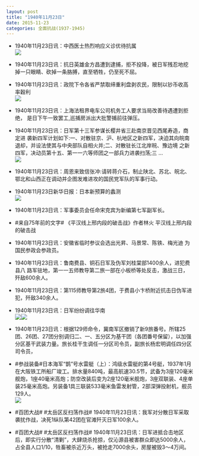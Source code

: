 ```yaml
---
layout: post
title: "1940年11月23日"
date: 2015-11-23
categories: 全面抗战(1937-1945)
---
```


<meta name="referrer" content="no-referrer" />

- 1940年11月23日讯：中西医士热烈响应义诊优待抗属 <br/><img src="https://ww2.sinaimg.cn/large/aca367d8jw1eybbjr1nfpj20f50bita8.jpg" />

- 1940年11月23日讯：抗日英雄金方昌遭到逮捕，拒不投降，被日军残忍地挖掉一只眼睛、砍掉一条胳膊，直至牺牲，仍至死不屈。 

- 1940年11月23日讯：政院下令各省严禁取缔重利盘剥农民，限制以钞币收高率穀利 <br/><img src="https://ww2.sinaimg.cn/large/aca367d8jw1eyb9tco7xxj20ii0hgju2.jpg" />

- 1940年11月23日讯：上海法租界电车公司机务工人要求当局改善待遇遭到拒绝， 是日下午一致罢工,巡捕房派出大批警捕前往弹压。 

- 1940年11月23日讯：日军第十三军参谋长樱井省三赴南京晋见西尾寿造，商定进 袭新四军计划如下:一、对散驻京、沪、杭地区之新四军，决迫其向皖南 退却，并设法使其与中央部队自相火并;二、对散驻长江北岸皖、豫边境 之新四军，决动员第十五、第一一六等师团之一部兵力进袭扫荡;三 ...  <br/><img src="https://ww4.sinaimg.cn/large/aca367d8jw1eyb8d4k58ej20c80903zl.jpg" />

- 1940年11月23日讯：周恩来致信张冲:请转蒋介石，制止陕北、苏北、皖北、鄂北和山西正在调动并企图发难进攻的国民党军队的军事行动。 

- 1940年11月23日新华日报：日本新预算的蠡测 <br/><img src="https://ww4.sinaimg.cn/large/aca367d8jw1eyb6c0fz7hj211p0hqjxq.jpg" />

- 1940年11月23日讯：军事委员会任命宋克宾为新编第七军副军长。 

- #来自75年前的文字# 《平汉线上邢内段的破击战》作者林火 平汉线上邢内段的破击战 

- 1940年11月23日讯：安徽省临时参议会选出光昇、马景常、陈铁、梅光迪 为国民参政会参政员。 

- 1940年11月23日讯：鲁南费县、铜石日军及伪军刘桂棠部1400余人，进犯费县八 路军驻地，第一一五师教导第二旅一部在小板桥等处反击，激战三日， 歼敌600余人。 

- 1940年11月23日讯：第115师教导第2旅4团，于费县小卞桥附近抗击日伪军进犯，歼敌340余人。 

- 1940年11月23日讯：日军纷纷调往华南 <br/><img src="https://ww4.sinaimg.cn/large/aca367d8jw1eyaqqc4qm8j20kr078jtu.jpg" /><img src="https://ww2.sinaimg.cn/large/aca367d8jw1eyaqqc2rv3j202606yt8u.jpg" />

- 1940年11月23日讯：根据129师命令，冀南军区撤销了新9旅番号。所辖25团、26团、27团分别调归二、一、五分区为基干团（各团番号保留），以加强分区基干武装力量。旅长桂干生调任一分区司令员，副旅长杨宏明调任四分区司令员， 

- #参战装备#日本海军“鹊”号水雷艇（上）：鸿级水雷艇的第4号艇，1937年1月在大阪铁工所船厂竣工。排水量840吨，最高航速30.5节，武备为3座120毫米舰炮，1座40毫米高炮；防空改装后变为2座120毫米舰炮，3座双联装、4座单装25毫米高炮。另装备1具三联装533毫米鱼雷发射管，2部深弹投射机，舰员129人。 <br/><img src="https://ww4.sinaimg.cn/large/aca367d8jw1eyaofognx1j20hs0783zl.jpg" />

- #百团大战# #太岳区反扫荡作战# 1940年11月23日讯：我军对分散日军采取袭扰作战，决死1纵队第42团在官滩歼灭日军100余人。 

- #百团大战# #太岳区反扫荡作战# 1940年11月23日讯：日军进抵合击地区后，即实行分散“清剿”，大肆烧杀抢掠，仅沁源县被害群众即达5000余人，占全县人口1/10，牲畜被杀近万头，被抢走7000余头，房屋被毁3～4万间。 

